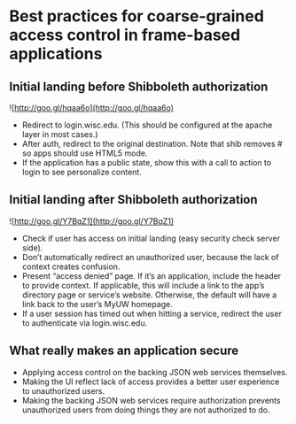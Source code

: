 # Best practices for coarse-grained access control in frame-based applications

## Initial landing before Shibboleth authorization

![http://goo.gl/hqaa6o](http://goo.gl/hqaa6o)

+ Redirect to login.wisc.edu. (This should be configured at the apache layer in most cases.)
+ After auth, redirect to the original destination. Note that shib removes # so apps should use HTML5 mode.
+ If the application has a public state, show this with a call to action to login to see personalize content.

## Initial landing after Shibboleth authorization

![http://goo.gl/Y7BqZ1](http://goo.gl/Y7BqZ1)

+ Check if user has access on initial landing (easy security check server side).
+ Don’t automatically redirect an unauthorized user, because the lack of context creates confusion.
+ Present “access denied” page. If it’s an application, include the header to provide context. If applicable, this will include a link to the app’s directory page or service’s website. Otherwise, the default will have a link back to the user’s MyUW homepage.
+ If a user session has timed out when hitting a service, redirect the user to authenticate via login.wisc.edu.

## What really makes an application secure

+ Applying access control on the backing JSON web services themselves.
+ Making the UI reflect lack of access provides a better user experience to unauthorized users.
+ Making the backing JSON web services require authorization prevents unauthorized users from doing things they are not authorized to do.
